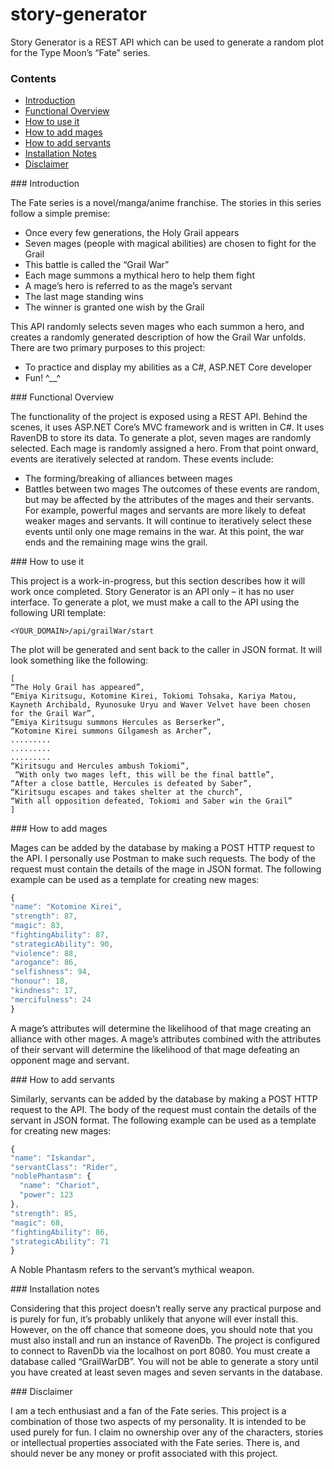 # story-generator

Story Generator is a REST API which can be used to generate a random plot for the Type Moon’s “Fate” series. 

### Contents
* [Introduction](#howToUseIt)<br/>
* [Functional Overview](#functionalOverview)<br/>
* [How to use it](#howToUseIt)<br/>
* [How to add mages](#howToAddMages)<br/>
* [How to add servants](#howToAddServants)<br/>
* [Installation Notes](#installationNotes)<br/>
* [Disclaimer](#disclaimer)<br/>

<a name="introduction"/>
### Introduction

The Fate series is a novel/manga/anime franchise. The stories in this series follow a simple premise:
* Once every few generations, the Holy Grail appears
* Seven mages (people with magical abilities) are chosen to fight for the Grail
* This battle is called the “Grail War”
* Each mage summons a mythical hero to help them fight
* A mage’s hero is referred to as the mage’s servant
* The last mage standing wins
* The winner is granted one wish by the Grail

This API randomly selects seven mages who each summon a hero, and creates a randomly generated description of how the Grail War unfolds. 
There are two primary purposes to this project:
* To practice and display my abilities as a C#, ASP.NET Core developer
* Fun! ^__^

<a name="functionalOverview"/>
### Functional Overview

The functionality of the project is exposed using a REST API. Behind the scenes, it uses ASP.NET Core’s MVC framework and is written in C#. It uses RavenDB to store its data. 
To generate a plot, seven mages are randomly selected. Each mage is randomly assigned a hero. From that point onward, events are iteratively selected at random. These events include:
* The forming/breaking of alliances between mages
* Battles between two mages
The outcomes of these events are random, but may be affected by the attributes of the mages and their servants. For example, powerful mages and servants are more likely to defeat weaker mages and servants.
It will continue to iteratively select these events until only one mage remains in the war. At this point, the war ends and the remaining mage wins the grail.

<a name="howToUseIt"/>
### How to use it

This project is a work-in-progress, but this section describes how it will work once completed.
Story Generator is an API only – it has no user interface. To generate a plot, we must make a call to the API using the following URI template:


``
<YOUR_DOMAIN>/api/grailWar/start
``

The plot will be generated and sent back to the caller in JSON format. It will look something like the following:

```
[
“The Holy Grail has appeared”,
“Emiya Kiritsugu, Kotomine Kirei, Tokiomi Tohsaka, Kariya Matou, Kayneth Archibald, Ryunosuke Uryu and Waver Velvet have been chosen for the Grail War”,
“Emiya Kiritsugu summons Hercules as Berserker”,
“Kotomine Kirei summons Gilgamesh as Archer”,
.........
.........
.........
“Kiritsugu and Hercules ambush Tokiomi”,
 “With only two mages left, this will be the final battle”,
“After a close battle, Hercules is defeated by Saber”,
“Kiritsugu escapes and takes shelter at the church”,
“With all opposition defeated, Tokiomi and Saber win the Grail”
]
```

<a name="howToAddMages"/>
### How to add mages

Mages can be added by the database by making a POST HTTP request to the API. I personally use Postman to make such requests. The body of the request must contain the details of the mage in JSON format. The following example can be used as a template for creating new mages:

```javascript
{
"name": "Kotomine Kirei",
"strength": 87,
"magic": 83,
"fightingAbility": 87,
"strategicAbility": 90,
"violence": 88,
"arogance": 86,
"selfishness": 94,
"honour": 18,
"kindness": 17,
"mercifulness": 24
}
```

A mage’s attributes will determine the likelihood of that mage creating an alliance with other mages. A mage’s attributes combined with the attributes of their servant will determine the likelihood of that mage defeating an opponent mage and servant.

<a name="howToAddServants"/>
### How to add servants

Similarly, servants can be added by the database by making a POST HTTP request to the API. The body of the request must contain the details of the servant in JSON format. The following example can be used as a template for creating new mages:

```javascript
{
"name": "Iskandar",
"servantClass": "Rider",
"noblePhantasm": {
  "name": "Chariot",
  "power": 123
},
"strength": 85,
"magic": 68,
"fightingAbility": 86,
"strategicAbility": 71
}
```

A Noble Phantasm refers to the servant’s mythical weapon.

<a name="installationNotes"/>
### Installation notes

Considering that this project doesn’t really serve any practical purpose and is purely for fun, it’s probably unlikely that anyone will ever install this.
 However, on the off chance that someone does, you should note that you must also install and run an instance of RavenDb. The project is configured to connect to RavenDb via the localhost on port 8080. You must create a database called “GrailWarDB”. You will not be able to generate a story until you have created at least seven mages and seven servants in the database. 

<a name="disclaimer"/>
### Disclaimer

I am a tech enthusiast and a fan of the Fate series. This project is a combination of those two aspects of my personality. It is intended to be used purely for fun. I claim no ownership over any of the characters, stories or intellectual properties associated with the Fate series. There is, and should never be any money or profit associated with this project. 

